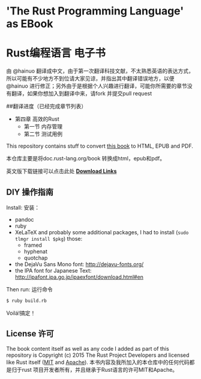 # 'The Rust Programming Language' as EBook
# Rust编程语言 电子书

由 @hainuo 翻译成中文，由于第一次翻译科技文献，不太熟悉英语的表达方式，所以可能有不少地方不到位请大家见谅，并指出其中翻译错误地方，以便 @hainuo 进行修正；另外由于是根据个人兴趣进行翻译，可能你所需要的章节没有翻译，如果你想加入到翻译中来，请fork 并提交pull request

##翻译进度（已经完成章节列表）
+ 第四章  高效的Rust
  - 第一节  内存管理
  - 第二节  测试用例

  
This repository contains stuff to convert [this book](http://doc.rust-lang.org/book/) to HTML, EPUB and PDF.

本仓库主要是将doc.rust-lang.org/book 转换成html，epub和pdf。

英文版下载链接可以点击此处
**[Download Links](http://killercup.github.io/trpl-ebook/)**

## DIY  操作指南

Install: 安装：

- pandoc
- ruby
- XeLaTeX and probably some additional packages, I had to install (`sudo tlmgr install $pkg`) those:
    + framed
    + hyphenat
    + quotchap
- the DejaVu Sans Mono font: http://dejavu-fonts.org/
- the IPA font for Japanese Text: http://ipafont.ipa.go.jp/ipaexfont/download.html#en

Then run: 运行命令

```sh
$ ruby build.rb
```

Voilá!搞定！

## License  许可

The book content itself as well as any code I added as part of this repository is Copyright (c) 2015 The Rust Project Developers and licensed like Rust itself ([MIT](https://github.com/rust-lang/rust/blob/master/LICENSE-MIT) and [Apache](https://github.com/rust-lang/rust/blob/master/LICENSE-APACHE)).
本书内容及我所加入的本仓库中的任何代码都是归于rust 项目开发者所有，并且继承于Rust语言的许可MIT和Apache。
